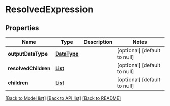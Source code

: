 # ResolvedExpression
## Properties

Name | Type | Description | Notes
------------ | ------------- | ------------- | -------------
**outputDataType** | [**DataType**](DataType.md) |  | [optional] [default to null]
**resolvedChildren** | [**List**](ResolvedExpression.md) |  | [optional] [default to null]
**children** | [**List**](object.md) |  | [optional] [default to null]

[[Back to Model list]](../README.md#documentation-for-models) [[Back to API list]](../README.md#documentation-for-api-endpoints) [[Back to README]](../README.md)

